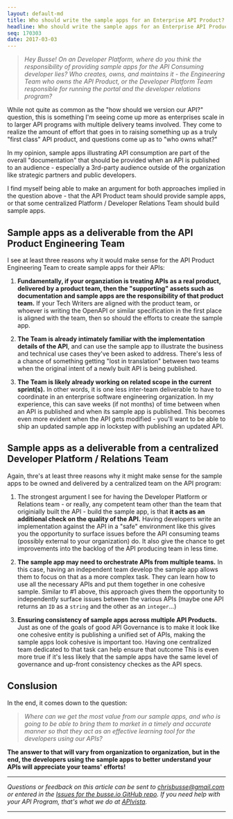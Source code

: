 ```yaml
---
layout: default-md
title: Who should write the sample apps for an Enterprise API Product?
headline: Who should write the sample apps for an Enterprise API Product?
seq: 170303
date: 2017-03-03
---
```


> *Hey Busse! On an Developer Platform, where do you think the responsibility of providing sample apps for the API Consuming developer lies? Who creates, owns, and maintains it - the Engineering Team who owns the API Product, or the Developer Platform Team responsible for running the portal and the developer relations program?*

While not quite as common as the "how should we version our API?" question, this is something I'm seeing come up more as enterprises scale in to larger API programs with multiple delivery teams involved. They come to realize the amount of effort that goes in to raising something up as a truly "first class" API product, and questions come up as to "who owns what?"

In my opinion, sample apps illustrating API consumption are part of the overall "documentation" that should be provided when an API is published to an audience - especially a 3rd-party audience outside of the organization like strategic partners and public developers.

I find myself being able to make an argument for both approaches implied in the question above - that the API Product team should provide sample apps, or that some centralized Platform / Developer Relations Team should build sample apps.

## Sample apps as a deliverable from the API Product Engineering Team

I see at least three reasons why it would make sense for the API Product Engineering Team to create sample apps for their APIs:

  1. **Fundamentally, if your organziation is treating APIs as a real product, delivered by a product team, then the "supporting" assets such as documentation and sample apps are the responsibility of that product team.** If your Tech Writers are aligned with the product team, or whoever is writing the OpenAPI or similar specification in the first place is aligned with the team, then so should the efforts to create the sample app.

  2. **The Team is already intimately familiar with the implementation details of the API**, and can use the sample app to illustrate the business and technical use cases they've been asked to address. There's less of a chance of something getting "lost in translation" between two teams when the original intent of a newly built API is being published.

  3. **The Team is likely already working on related scope in the current sprint(s).** In other words, it is one less inter-team deliverable to have to coordinate in an enterprise software engineering organization. In my experience, this can save weeks (if not months) of time between when an API is published and when its sample app is published. This becomes even more evident when the API gets modified - you'll want to be able to ship an updated sample app in lockstep with publishing an updated API.


## Sample apps as a deliverable from a centralized Developer Platform / Relations Team

Again, thre's at least three reasons why it might make sense for the sample apps to be owned and delivered by a centralized team on the API program:

  1. The strongest argument I see for having the Developer Platform or Relations team - or really, any competent team other than the team that originially built the API - build the sample app, is that **it acts as an additional check on the quality of the API.** Having developers write an implementation against the API in a "safe" environment like this gives you the opportunity to surface issues before the API consuming teams (possibly external to your organization) do. It also give the chance to get improvements into the backlog of the API producing team in less time.

  2. **The sample app may need to orchestrate APIs from multiple teams.** In this case, having an independent team develop the sample app allows them to focus on that as a more complex task. They can learn how to use all the necessary APIs and put them together in one cohesive sample. Similar to #1 above, this approach gives them the opportunity to independently surface issues between the various APIs (maybe one API returns an `ID` as a `string` and the other as an `integer`...)

  3. **Ensuring consistency of sample apps across multiple API Products.** Just as one of the goals of good API Governance is to make it look like one cohesive entity is publishing a unified set of APIs, making the sample apps look cohesive is important too. Having one centralized team dedicated to that task can help ensure that outcome This is even more true if it's less likely that the sample apps have the same level of governance and up-front consistency checkes as the API specs.

## Conslusion

In the end, it comes down to the question: 

> *Where can we get the most value from our sample apps, and who is going to be able to bring them to market in a timely and accurate manner so that they act as an effective learning tool for the developers using our APIs?*

**The answer to that will vary from organization to organization, but in the end, the developers using the sample apps to better understand your APIs will appreciate your teams' efforts!**

---

*Questions or feedback on this article can be sent to <a href="mailto:chrisbusse@gmail.com">chrisbusse@gmail.com</a> or entered in the <a href="https://github.com/busse/busse-io/issues">Issues for the busse.io GitHub repo</a>. If you need help with your API Program, that's what we do at <a href="http://apivista.com">APIvista</a>.*

---

